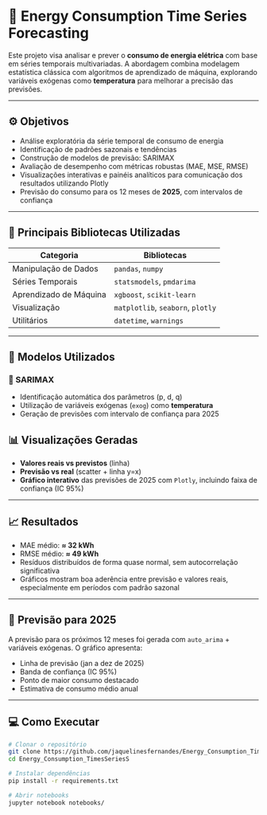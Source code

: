 # 🔌 Energy Consumption Time Series Forecasting

Este projeto visa analisar e prever o **consumo de energia elétrica** com base em séries temporais multivariadas. A abordagem combina modelagem estatística clássica com algoritmos de aprendizado de máquina, explorando variáveis exógenas como **temperatura** para melhorar a precisão das previsões.

---

## ⚙️ Objetivos

- Análise exploratória da série temporal de consumo de energia
- Identificação de padrões sazonais e tendências
- Construção de modelos de previsão: SARIMAX
- Avaliação de desempenho com métricas robustas (MAE, MSE, RMSE)
- Visualizações interativas e painéis analíticos para comunicação dos resultados utilizando Plotly
- Previsão do consumo para os 12 meses de **2025**, com intervalos de confiança

---

## 🧰 Principais Bibliotecas Utilizadas

| Categoria                 | Bibliotecas                  |
|--------------------------|------------------------------|
| Manipulação de Dados     | `pandas`, `numpy`            |
| Séries Temporais         | `statsmodels`, `pmdarima`    |
| Aprendizado de Máquina   | `xgboost`, `scikit-learn`    |
| Visualização             | `matplotlib`, `seaborn`, `plotly` |
| Utilitários              | `datetime`, `warnings`       |

---

## 🧪 Modelos Utilizados

### 🔹 SARIMAX
- Identificação automática dos parâmetros (p, d, q)
- Utilização de variáveis exógenas (`exog`) como **temperatura**
- Geração de previsões com intervalo de confiança para 2025


## 📊 Visualizações Geradas

- **Valores reais vs previstos** (linha)
- **Previsão vs real** (scatter + linha y=x)
- **Gráfico interativo** das previsões de 2025 com `Plotly`, incluindo faixa de confiança (IC 95%)

---

## 📈 Resultados

- MAE médio: **≈ 32 kWh**
- RMSE médio: **≈ 49 kWh**
- Resíduos distribuídos de forma quase normal, sem autocorrelação significativa
- Gráficos mostram boa aderência entre previsão e valores reais, especialmente em períodos com padrão sazonal

---

## 📅 Previsão para 2025

A previsão para os próximos 12 meses foi gerada com `auto_arima` + variáveis exógenas. O gráfico apresenta:

- Linha de previsão (jan a dez de 2025)
- Banda de confiança (IC 95%)
- Ponto de maior consumo destacado
- Estimativa de consumo médio anual

---

## 💻 Como Executar

```bash
# Clonar o repositório
git clone https://github.com/jaquelinesfernandes/Energy_Consumption_TimesSeriesS.git
cd Energy_Consumption_TimesSeriesS

# Instalar dependências
pip install -r requirements.txt

# Abrir notebooks
jupyter notebook notebooks/

